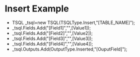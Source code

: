 # Insert Example

* TSQL _tsql=new TSQL(TSQLType.Insert,"[TABLE_NAME]");
* _tsql.Fields.Add("[Field1]","",[Value1]);
* _tsql.Fields.Add("[Field2]","",[Value2]);
* _tsql.Fields.Add("[Field3]","",[Value3]);
* _tsql.Fields.Add("[Field4]","",[Value4]);
* _tsql.Outputs.Add(OutputType.Inserted,"[OuputField]");




